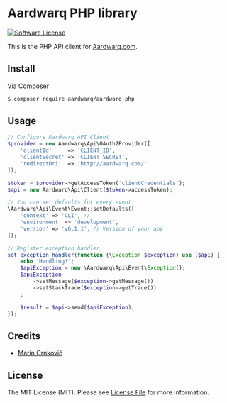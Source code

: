 # Aardwarq PHP library

[![Software License](https://img.shields.io/badge/license-MIT-brightgreen.svg?style=flat-square)](LICENSE)

This is the PHP API client for [Aardwarq.com](http://aardwarq.com).

## Install

Via Composer

``` bash
$ composer require aardwarq/aardwarq-php
```

## Usage

``` php
// Configure Aardwarq API Client
$provider = new Aardwarq\Api\OAuth2Provider([
    'clientId'     => 'CLIENT_ID',
    'clientSecret' => 'CLIENT_SECRET',
    'redirectUri'  => 'http://aardwarq.com/'
]);

$token = $provider->getAccessToken('clientCredentials');
$api = new Aardwarq\Api\Client($token->accessToken);

// You can set defaults for every event
\Aardwarq\Api\Event\Event::setDefaults([
    'context' => 'CLI', // 
    'environment' => 'development',
    'version' => 'v0.1.1', // Version of your app
]);

// Register exception handler
set_exception_handler(function (\Exception $exception) use ($api) {
    echo 'Handling!';
    $apiException = new \Aardwarq\Api\Event\Exception();
    $apiException
        ->setMessage($exception->getMessage())
        ->setStackTrace($exception->getTrace())
    ;

    $result = $api->send($apiException);
});

```

## Credits

- [Marin Crnković](https://github.com/anorgan)

## License

The MIT License (MIT). Please see [License File](LICENSE.md) for more information.
